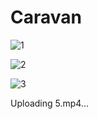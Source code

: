 # Caravan
![1](https://user-images.githubusercontent.com/84305902/184613225-54bea92b-892b-40e7-8f50-0b2cff506341.jpg) 

![2](https://user-images.githubusercontent.com/84305902/184613249-7cab27e3-13a0-415c-afb3-9ba4110e27d2.jpg)

![3](https://user-images.githubusercontent.com/84305902/184613258-c1c6b472-3322-4a3f-9224-6045fa8a7b9e.jpg)

Uploading 5.mp4…
